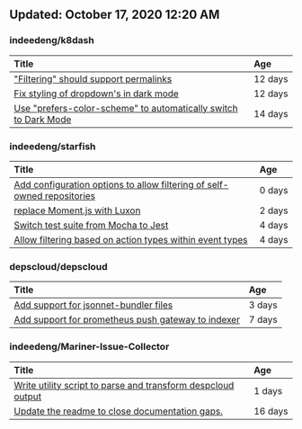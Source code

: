 ## Updated: October 17, 2020 12:20 AM


### indeedeng/k8dash
|**Title**|**Age**|
|:----|:----|
|["Filtering" should support permalinks](https://github.com/indeedeng/k8dash/issues/153)|12&nbsp;days|
|[Fix styling of dropdown's in dark mode](https://github.com/indeedeng/k8dash/issues/152)|12&nbsp;days|
|[Use "prefers-color-scheme" to automatically switch to Dark Mode](https://github.com/indeedeng/k8dash/issues/144)|14&nbsp;days|


### indeedeng/starfish
|**Title**|**Age**|
|:----|:----|
|[Add configuration options to allow filtering of self-owned repositories](https://github.com/indeedeng/starfish/issues/65)|0&nbsp;days|
|[replace Moment.js with Luxon](https://github.com/indeedeng/starfish/issues/60)|2&nbsp;days|
|[Switch test suite from Mocha to Jest](https://github.com/indeedeng/starfish/issues/59)|4&nbsp;days|
|[Allow filtering based on action types within event types](https://github.com/indeedeng/starfish/issues/58)|4&nbsp;days|


### depscloud/depscloud
|**Title**|**Age**|
|:----|:----|
|[Add support for jsonnet-bundler files](https://github.com/depscloud/depscloud/issues/115)|3&nbsp;days|
|[Add support for prometheus push gateway to indexer](https://github.com/depscloud/depscloud/issues/108)|7&nbsp;days|


### indeedeng/Mariner-Issue-Collector
|**Title**|**Age**|
|:----|:----|
|[Write utility script to parse and transform despcloud output](https://github.com/indeedeng/Mariner-Issue-Collector/issues/11)|1&nbsp;days|
|[Update the readme to close documentation gaps.](https://github.com/indeedeng/Mariner-Issue-Collector/issues/2)|16&nbsp;days|